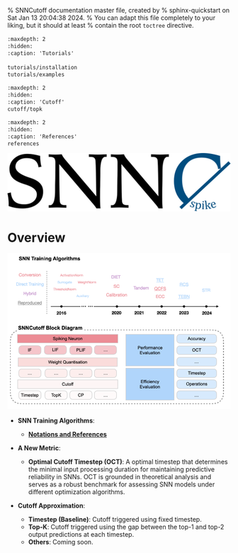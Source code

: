 % SNNCutoff documentation master file, created by
% sphinx-quickstart on Sat Jan 13 20:04:38 2024.
% You can adapt this file completely to your liking, but it should at least
% contain the root `toctree` directive.

```{toctree}
:maxdepth: 2
:hidden:
:caption: 'Tutorials'

tutorials/installation
tutorials/examples
```

```{toctree}
:maxdepth: 2
:hidden:
:caption: 'Cutoff'
cutoff/topk
```
```{toctree}
:maxdepth: 2
:hidden:
:caption: 'References'
references
```


<div align="center">
  <picture>
    <source media="(prefers-color-scheme: dark)" srcset="_static/dark_mode.png" width="700">
    <img alt="Text changing depending on mode. Light: 'So light!' Dark: 'So dark!'" src="_static/light_mode.png"  width="700">
  </picture>
</div>

# Overview

<p align="center">
<img src="./_static/framework.png" width="800">
</p>

- **SNN Training Algorithms**:
  - [**Notations and References**](references)


- **A New Metric**:
  - **Optimal Cutoff Timestep (OCT)**: A optimal timestep that determines the minimal input processing duration for maintaining predictive reliability in SNNs. OCT is grounded in theoretical analysis and serves as a robust benchmark for assessing SNN models under different optimization algorithms.

- **Cutoff Approximation**:
  - **Timestep (Baseline)**: Cutoff triggered using fixed timestep. 
  - **Top-K**: Cutoff triggered using the gap between the top-1 and top-2 output predictions at each timestep. 
  - **Others**: Coming soon. 
